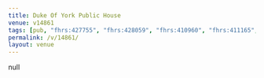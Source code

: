 ```yaml
---
title: Duke Of York Public House
venue: v14861
tags: [pub, "fhrs:427755", "fhrs:428059", "fhrs:410960", "fhrs:411165", "fhrs:428042"]
permalink: /v/14861/
layout: venue
---
```

null